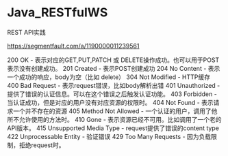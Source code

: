 # Java_RESTfulWS

REST API实践

https://segmentfault.com/a/1190000011239561

200 OK - 表示对应的GET,PUT,PATCH 或 DELETE操作成功。也可以用于POST表示没有创建成功。
201 Created - 表示POST创建成功
204 No Content - 表示一个成功的响应，body为空（比如 delete）
304 Not Modified - HTTP缓存
400 Bad Request - 表示request错误，比如body解析出错
401 Unauthorized - 提供了错误的认证信息。可以在这个错误之后触发认证功能。
403 Forbidden - 当认证成功，但是对应的用户没有对应资源的权限时。
404 Not Found - 表示请求一个并不存在的资源
405 Method Not Allowed - 一个认证的用户，调用了他所不允许使用的方法时。
410 Gone - 表示资源已经不可用。比如调用了一个老的API版本。
415 Unsupported Media Type - request提供了错误的content type
422 Unprocessable Entity - 验证错误
429 Too Many Requests - 因为负载限制，拒绝request时。
